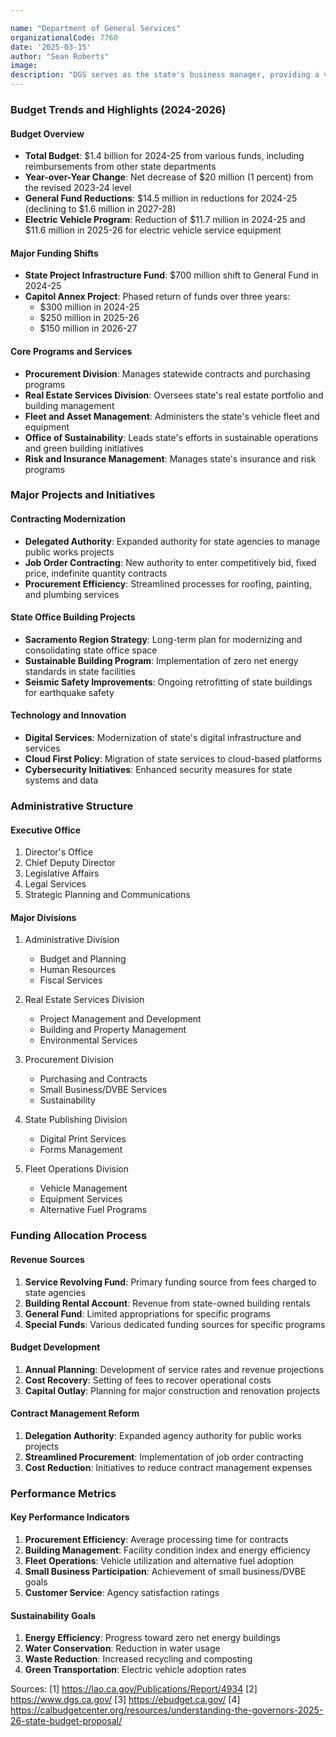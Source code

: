 ```yaml
---

name: "Department of General Services"
organizationalCode: 7760
date: '2025-03-15'
author: "Sean Roberts"
image: 
description: "DGS serves as the state's business manager, providing a variety of services to state agencies including procurement, real estate management, and fleet administration"
---
```


### Budget Trends and Highlights (2024-2026)

#### Budget Overview
- **Total Budget**: $1.4 billion for 2024-25 from various funds, including reimbursements from other state departments
- **Year-over-Year Change**: Net decrease of $20 million (1 percent) from the revised 2023-24 level
- **General Fund Reductions**: $14.5 million in reductions for 2024-25 (declining to $1.6 million in 2027-28)
- **Electric Vehicle Program**: Reduction of $11.7 million in 2024-25 and $11.6 million in 2025-26 for electric vehicle service equipment

#### Major Funding Shifts
- **State Project Infrastructure Fund**: $700 million shift to General Fund in 2024-25
- **Capitol Annex Project**: Phased return of funds over three years:
  - $300 million in 2024-25
  - $250 million in 2025-26
  - $150 million in 2026-27

#### Core Programs and Services
- **Procurement Division**: Manages statewide contracts and purchasing programs
- **Real Estate Services Division**: Oversees state's real estate portfolio and building management
- **Fleet and Asset Management**: Administers the state's vehicle fleet and equipment
- **Office of Sustainability**: Leads state's efforts in sustainable operations and green building initiatives
- **Risk and Insurance Management**: Manages state's insurance and risk programs

### Major Projects and Initiatives

#### Contracting Modernization
- **Delegated Authority**: Expanded authority for state agencies to manage public works projects
- **Job Order Contracting**: New authority to enter competitively bid, fixed price, indefinite quantity contracts
- **Procurement Efficiency**: Streamlined processes for roofing, painting, and plumbing services

#### State Office Building Projects
- **Sacramento Region Strategy**: Long-term plan for modernizing and consolidating state office space
- **Sustainable Building Program**: Implementation of zero net energy standards in state facilities
- **Seismic Safety Improvements**: Ongoing retrofitting of state buildings for earthquake safety

#### Technology and Innovation
- **Digital Services**: Modernization of state's digital infrastructure and services
- **Cloud First Policy**: Migration of state services to cloud-based platforms
- **Cybersecurity Initiatives**: Enhanced security measures for state systems and data

### Administrative Structure

#### Executive Office
1. Director's Office
2. Chief Deputy Director
3. Legislative Affairs
4. Legal Services
5. Strategic Planning and Communications

#### Major Divisions
1. Administrative Division
   - Budget and Planning
   - Human Resources
   - Fiscal Services
   
2. Real Estate Services Division
   - Project Management and Development
   - Building and Property Management
   - Environmental Services
   
3. Procurement Division
   - Purchasing and Contracts
   - Small Business/DVBE Services
   - Sustainability
   
4. State Publishing Division
   - Digital Print Services
   - Forms Management
   
5. Fleet Operations Division
   - Vehicle Management
   - Equipment Services
   - Alternative Fuel Programs

### Funding Allocation Process

#### Revenue Sources
1. **Service Revolving Fund**: Primary funding source from fees charged to state agencies
2. **Building Rental Account**: Revenue from state-owned building rentals
3. **General Fund**: Limited appropriations for specific programs
4. **Special Funds**: Various dedicated funding sources for specific programs

#### Budget Development
1. **Annual Planning**: Development of service rates and revenue projections
2. **Cost Recovery**: Setting of fees to recover operational costs
3. **Capital Outlay**: Planning for major construction and renovation projects

#### Contract Management Reform
1. **Delegation Authority**: Expanded agency authority for public works projects
2. **Streamlined Procurement**: Implementation of job order contracting
3. **Cost Reduction**: Initiatives to reduce contract management expenses

### Performance Metrics

#### Key Performance Indicators
1. **Procurement Efficiency**: Average processing time for contracts
2. **Building Management**: Facility condition index and energy efficiency
3. **Fleet Operations**: Vehicle utilization and alternative fuel adoption
4. **Small Business Participation**: Achievement of small business/DVBE goals
5. **Customer Service**: Agency satisfaction ratings

#### Sustainability Goals
1. **Energy Efficiency**: Progress toward zero net energy buildings
2. **Water Conservation**: Reduction in water usage
3. **Waste Reduction**: Increased recycling and composting
4. **Green Transportation**: Electric vehicle adoption rates

Sources:
[1] https://lao.ca.gov/Publications/Report/4934
[2] https://www.dgs.ca.gov/
[3] https://ebudget.ca.gov/
[4] https://calbudgetcenter.org/resources/understanding-the-governors-2025-26-state-budget-proposal/ 
